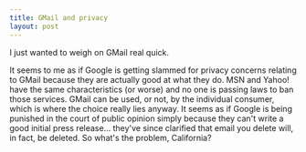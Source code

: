 ```yaml
--- 
title: GMail and privacy
layout: post
---
```

I just wanted to weigh on GMail real quick.

It seems to me as if Google is getting slammed for privacy concerns relating to GMail because they are actually good at what they do. MSN and Yahoo! have the same characteristics (or worse) and no one is passing laws to ban those services. GMail can be used, or not, by the individual consumer, which is where the choice really lies anyway. It seems as if Google is being punished in the court of public opinion simply because they can't write a good initial press release... they've since clarified that email you delete will, in fact, be deleted. So what's the problem, California?
